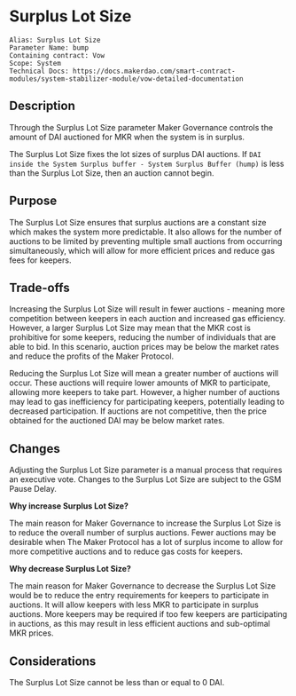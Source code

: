 # Surplus Lot Size

```
Alias: Surplus Lot Size
Parameter Name: bump
Containing contract: Vow
Scope: System
Technical Docs: https://docs.makerdao.com/smart-contract-modules/system-stabilizer-module/vow-detailed-documentation
```

## Description
Through the Surplus Lot Size parameter Maker Governance controls the amount of DAI auctioned for MKR when the system is in surplus.

The Surplus Lot Size fixes the lot sizes of surplus DAI auctions. If `DAI inside the System Surplus buffer - System Surplus Buffer (hump)` is less than the Surplus Lot Size, then an auction cannot begin.

## Purpose

The Surplus Lot Size ensures that surplus auctions are a constant size which makes the system more predictable. It also allows for the number of auctions to be limited by preventing multiple small auctions from occurring simultaneously, which will allow for more efficient prices and reduce gas fees for keepers.

## Trade-offs

Increasing the Surplus Lot Size will result in fewer auctions - meaning more competition between keepers in each auction and increased gas efficiency. However, a larger Surplus Lot Size may mean that the MKR cost is prohibitive for some keepers, reducing the number of individuals that are able to bid. In this scenario, auction prices may be below the market rates and reduce the profits of the Maker Protocol.

Reducing the Surplus Lot Size will mean a greater number of auctions will occur. These auctions will require lower amounts of MKR to participate, allowing more keepers to take part. However, a higher number of auctions may lead to gas inefficiency for participating keepers, potentially leading to decreased participation. If auctions are not competitive, then the price obtained for the auctioned DAI may be below market rates.

## Changes

Adjusting the Surplus Lot Size parameter is a manual process that requires an executive vote. Changes to the Surplus Lot Size are subject to the GSM Pause Delay.

**Why increase Surplus Lot Size?**

The main reason for Maker Governance to increase the Surplus Lot Size is to reduce the overall number of surplus auctions. Fewer auctions may be desirable when The Maker Protocol has a lot of surplus income to allow for more competitive auctions and to reduce gas costs for keepers.
 
**Why decrease Surplus Lot Size?**
 
The main reason for Maker Governance to decrease the Surplus Lot Size would be to reduce the entry requirements for keepers to participate in auctions. It will allow keepers with less MKR to participate in surplus auctions. More keepers may be required if too few keepers are participating in auctions, as this may result in less efficient auctions and sub-optimal MKR prices.
 
 ## Considerations
 
The Surplus Lot Size cannot be less than or equal to 0 DAI.
